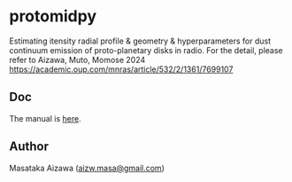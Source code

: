 
# protomidpy
Estimating itensity radial profile & geometry & hyperparameters for dust continuum emission of proto-planetary disks in radio. For the detail, please refer to Aizawa, Muto, Momose 2024  
https://academic.oup.com/mnras/article/532/2/1361/7699107

## Doc 
The manual is [here](./doc/doc_protomidpy.pdf).


## Author
Masataka Aizawa (aizw.masa@gmail.com)
